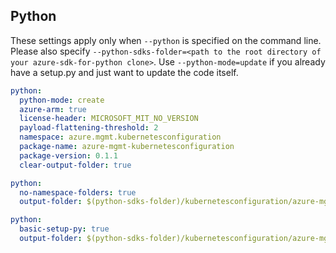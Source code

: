 ## Python

These settings apply only when `--python` is specified on the command line.
Please also specify `--python-sdks-folder=<path to the root directory of your azure-sdk-for-python clone>`.
Use `--python-mode=update` if you already have a setup.py and just want to update the code itself.

```yaml $(python)
python:
  python-mode: create
  azure-arm: true
  license-header: MICROSOFT_MIT_NO_VERSION
  payload-flattening-threshold: 2
  namespace: azure.mgmt.kubernetesconfiguration
  package-name: azure-mgmt-kubernetesconfiguration
  package-version: 0.1.1
  clear-output-folder: true
```
``` yaml $(python) && $(python-mode) == 'update'
python:
  no-namespace-folders: true
  output-folder: $(python-sdks-folder)/kubernetesconfiguration/azure-mgmt-kubernetesconfiguration/azure/mgmt/kubernetesconfiguration
```
``` yaml $(python) && $(python-mode) == 'create'
python:
  basic-setup-py: true
  output-folder: $(python-sdks-folder)/kubernetesconfiguration/azure-mgmt-kubernetesconfiguration
```